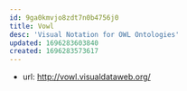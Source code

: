```yaml
---
id: 9ga0kmvjo8zdt7n0b4756j0
title: Vowl
desc: 'Visual Notation for OWL Ontologies'
updated: 1696283603840
created: 1696283573617
---
```


- url: http://vowl.visualdataweb.org/